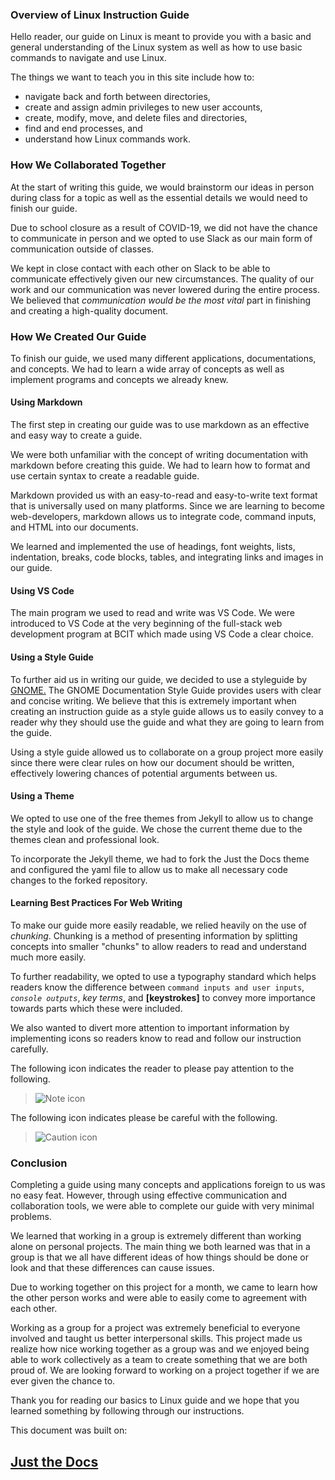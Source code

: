 ### Overview of Linux Instruction Guide

Hello reader, our guide on Linux is meant to provide you with a basic and general understanding of the Linux system as well as how to use basic commands to navigate and use Linux.

The things we want to teach you in this site include how to:
- navigate back and forth between directories,
- create and assign admin privileges to new user accounts,
- create, modify, move, and delete files and directories,
- find and end processes, and
- understand how Linux commands work.

### How We Collaborated Together

At the start of writing this guide, we would brainstorm our ideas in person during class for a topic as well as the essential details we would need to finish our guide. 

Due to school closure as a result of COVID-19, we did not have the chance to communicate in person and we opted to use Slack as our main form of communication outside of classes.

We kept in close contact with each other on Slack to be able to communicate effectively given our new circumstances. The quality of our work and our communication was never lowered during the entire process. We believed that _communication would be the most vital_ part in finishing and creating a high-quality document.


### How We Created Our Guide
To finish our guide, we used many different applications, documentations, and concepts. We had to learn a wide array of concepts as well as implement programs and concepts we already knew.

#### Using Markdown

The first step in creating our guide was to use markdown as an effective and easy way to create a guide.

We were both unfamiliar with the concept of writing documentation with markdown before creating this guide. We had to learn how to format and use certain syntax to create a readable guide.

Markdown provided us with an easy-to-read and easy-to-write text format that is universally used on many platforms. Since we are learning to become web-developers, markdown allows us to integrate code, command inputs, and HTML into our documents.

We learned and implemented the use of headings, font weights, lists, indentation, breaks, code blocks, tables, and integrating links and images in our guide.

#### Using VS Code

The main program we used to read and write was VS Code. We were introduced to VS Code at the very beginning of the full-stack web development program at BCIT which made using VS Code a clear choice.

#### Using a Style Guide

To further aid us in writing our guide, we decided to use a styleguide by [GNOME.](https://developer.gnome.org/gdp-style-guide/2.32/) The GNOME Documentation Style Guide provides users with clear and concise writing. We believe that this is extremely important when creating an instruction guide as a style guide allows us to easily convey to a reader why they should use the guide and what they are going to learn from the guide. 

Using a style guide allowed us to collaborate on a group project more easily since there were clear rules on how our document should be written, effectively lowering chances of potential arguments between us.

#### Using a Theme

We opted to use one of the free themes from Jekyll to allow us to change the style and look of the guide. We chose the current theme due to the themes clean and professional look.

To incorporate the Jekyll theme, we had to fork the Just the Docs theme and configured the yaml file to allow us to make all necessary code changes to the forked repository.

#### Learning Best Practices For Web Writing

To make our guide more easily readable, we relied heavily on the use of _chunking_. Chunking is a method of presenting information by splitting concepts into smaller "chunks" to allow readers to read and understand much more easily.

To further readability, we opted to use a typography standard which helps readers know the difference between `command inputs and user inputs`, *`console outputs`*, _key terms_, and **[keystrokes]** to convey more importance towards parts which these were included.

We also wanted to divert more attention to important information by implementing icons so readers know to read and follow our instruction carefully. 

The following icon indicates the reader to please pay attention to the following.

>![Note icon](https://github.com/dl90/linux-basics/blob/gh-pages/docs/images/icons/note.png?raw=true "Note")

The following icon indicates please be careful with the following.

>![Caution icon](https://github.com/dl90/linux-basics/blob/gh-pages/docs/images/icons/caution.png?raw=true "Caution")


### Conclusion

Completing a guide using many concepts and applications foreign to us was no easy feat. However, through using effective communication and collaboration tools, we were able to complete our guide with very minimal problems.

We learned that working in a group is extremely different than working alone on personal projects. The main thing we both learned was that in a group is that we all have different ideas of how things should be done or look and that these differences can cause issues.

Due to working together on this project for a month, we came to learn how the other person works and were able to easily come to agreement with each other.

Working as a group for a project was extremely beneficial to everyone involved and taught us better interpersonal skills. This project made us realize how nice working together as a group was and we enjoyed being able to work collectively as a team to create something that we are both proud of. We are looking forward to working on a project together if we are ever given the chance to.

Thank you for reading our basics to Linux guide and we hope that you learned something by following through our instructions.

This document was built on: <a href="https://github.com/pmarsceill/just-the-docs"><h2>Just the Docs</h2></a>
